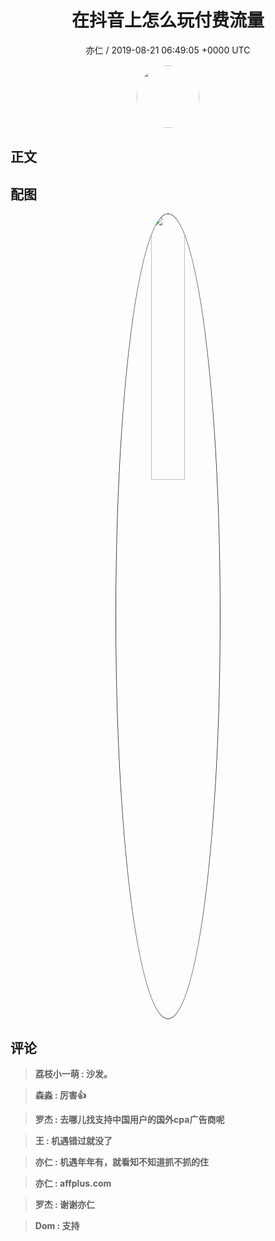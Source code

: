 <h1 align="center">在抖音上怎么玩付费流量</h1>
<p align="center">
    <a>亦仁 / 2019-08-21 06:49:05 &#43;0000 UTC</a>
</p>

<div align="center">
    <img src="https://images.zsxq.com/Fn3NQqCN8nuGF86yZPXSbEsl0mb3?e=1590940799&amp;token=kIxbL07-8jAj8w1n4s9zv64FuZZNEATmlU_Vm6zD:pfbNc8W3hS0oYG_hyXXh_rHMHuc=" width="100" height="100" style="border:1px solid;border-radius:50%; color:#ffffff"/>
</div>

## 正文

<div>

</div>

## 配图
<div class="image" align="center">

<img src="https://images.zsxq.com/FtzQipwWpoEELDUxn5rQdrhLAAQT?imageMogr2/auto-orient/thumbnail/800x/format/jpg/blur/1x0/quality/75&amp;e=1590940799&amp;token=kIxbL07-8jAj8w1n4s9zv64FuZZNEATmlU_Vm6zD:ejPK45ThxY2KwuwT7SnZUIehF5M=" width="33%" height="33%" style="border:1px solid;border-radius:50%; color:#3c3f41"/>

</div>

## 评论

<div align="left">
<div>

<blockquote >
<span> <strong>荔枝小一萌 : 沙发。 </strong></span>
</blockquote>

<blockquote >
<span> <strong>森淼 : 厉害👍 </strong></span>
</blockquote>

<blockquote >
<span> <strong>罗杰 : 去哪儿找支持中国用户的国外cpa广告商呢 </strong></span>
</blockquote>

<blockquote >
<span> <strong>王 : 机遇错过就没了 </strong></span>
</blockquote>

<blockquote >
<span> <strong>亦仁 : 机遇年年有，就看知不知道抓不抓的住 </strong></span>
</blockquote>

<blockquote >
<span> <strong>亦仁 : affplus.com </strong></span>
</blockquote>

<blockquote >
<span> <strong>罗杰 : 谢谢亦仁 </strong></span>
</blockquote>

<blockquote >
<span> <strong>Dom : 支持 </strong></span>
</blockquote>

</div>
</div>